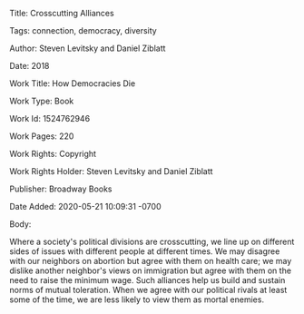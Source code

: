 Title:  Crosscutting Alliances

Tags:   connection, democracy, diversity

Author: Steven Levitsky and Daniel Ziblatt

Date:   2018

Work Title: How Democracies Die

Work Type: Book

Work Id: 1524762946

Work Pages: 220

Work Rights: Copyright

Work Rights Holder: Steven Levitsky and Daniel Ziblatt

Publisher: Broadway Books

Date Added: 2020-05-21 10:09:31 -0700

Body: 

Where a society's political divisions are crosscutting, we line up on different sides of issues with different people at different times. We may disagree with our neighbors on abortion but agree with them on health care; we may dislike another neighbor's views on immigration but agree with them on the need to raise the minimum wage. Such alliances help us build and sustain norms of mutual toleration. When we agree with our political rivals at least some of the time, we are less likely to view them as mortal enemies. 

